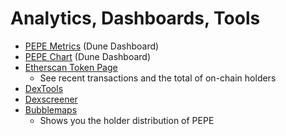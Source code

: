 # Analytics, Dashboards, Tools

* [PEPE Metrics](https://dune.com/wuligy/pepe-metrics) (Dune Dashboard)
* [PEPE Chart](https://dune.com/pepechart/info) (Dune Dashboard)
* [Etherscan Token Page](https://etherscan.io/token/0x6982508145454ce325ddbe47a25d4ec3d2311933)
  * See recent transactions and the total of on-chain holders&#x20;
* [DexTools](https://www.dextools.io/app/en/ether/pair-explorer/0xA43fe16908251ee70EF74718545e4FE6C5cCEc9f)
* [Dexscreener](https://dexscreener.com/ethereum/0xa43fe16908251ee70ef74718545e4fe6c5ccec9f)
* [Bubblemaps](https://app.bubblemaps.io/eth/token/0x6982508145454ce325ddbe47a25d4ec3d2311933)
  * Shows you the holder distribution of PEPE
